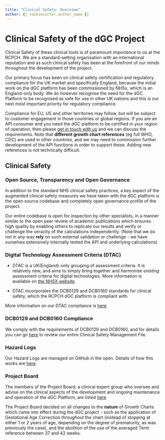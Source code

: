 ```yaml
---
title: "Clinical Safety: Overview"
author: {{ cookiecutter.author_name }}
---
```


# Clinical Safety of the dGC Project

Clinical Safety of these clinical tools is of paramount importance to us at the RCPCH. We are a standard-setting organisation with an international reputation and as such clinical safety has been at the forefront of our minds throughout the development of the project.

Our primary focus has been on clinical safety certification and regulatory compliance for the UK market and specifically England, because the initial work on the dGC platform has been commissioned by NHSx, which is an England-only body. We do however recognise the need for the dGC Platform to be recognised as safe for use in other UK nations and this is our next most important priority for regulatory compliance.

Compliance for EU, US and other territories may follow, but will be subject to customer engagement in those countries or global regions. If you are an API consumer and you need the dGC platform to be certified in your region of operation, then please [get in touch with us](../contact/contact.md) and we can discuss the requirements. Note that **different growth chart references** (eg full WHO, CDC) are used in other countries, and we may need to commission further development of the API functions in order to support these. Adding new references is not technically difficult.

## Clinical Safety

### Open Source, Transparency and Open Governance

In addition to the standard NHS clinical safety practices, a key aspect of the augmented clinical safety measures we have taken with the dGC platform is the open source codebase and completely open governance profile of the project.

Our entire codebase is open for inspection by other specialists, in a manner similar to the open peer review of academic publications which ensures high quality by enabling others to replicate our results and verify or challenge the veracity of the calculations independently. (Note that we do not in any way **rely** on such external validation or challenge - we have ourselves extensively internally tested the API and underlying calculations)

### Digital Technology Assessment Criteria (DTAC)

* DTAC is a UK(England)-only grouping of assessment criteria. It is relatively new, and aims to simply bring together and harmonise _existing_ assessment criteria for digital technologies. More information is available on [the NHSX website](https://www.nhsx.nhs.uk/key-tools-and-info/digital-technology-assessment-criteria-dtac/)

* DTAC incorporates the DCB0129 and DCB0160 standards for clinical safety, which the RCPCH dGC platform is compliant with.

More information on our DTAC compliance is [here](../safety/dtac.md)

### DCB0129 and DCB0160 Compliance

We comply with the requirements of DCB0129 and DCB0160, and for details you can go [here](../safety/csmf/clinical-risk-mgmt-system.md) to review our entire Clinical Safety Management File.

### Hazard Logs

Our Hazard Logs are managed on GitHub in the open. Details of how this works are [here](../safety/csmf/hazard-log.md).

### Project Board

The members of the Project Board, a clinical expert group who oversee and advise on the clinical aspects of the development and ongoing maintenance and operation of the dGC Platform, are listed [here](../about/team.md)

The Project Board decided on all changes to the **nature** of Growth Charts which came into effect during the dGC project - such as the application of Gestational Age Correction *throughout* the chart (instead of stopping at either 1 or 2 years of age, depending on the degree of prematurity, as was previously the case), and the abolition of the use of the averaged Term reference between 37 and 42 weeks.


<!-- ### Clinical Safety Officer


### Testing


## Medical Device Registration

### UK - MHRA and UKCA

### Northern Ireland


### EU - EU MDR & DoC


### US FDA and other territories -->